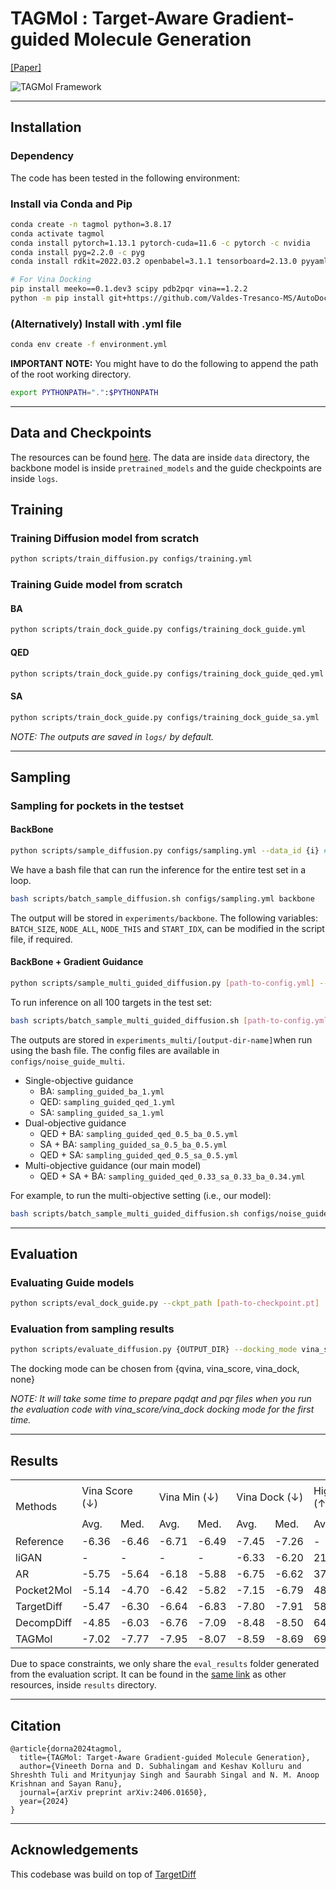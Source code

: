 # TAGMol : Target-Aware Gradient-guided  Molecule Generation

[[Paper]](https://arxiv.org/abs/2406.01650)

![TAGMol Framework](https://arxiv.org/html/2406.01650v1/x1.png)

---

## Installation

### Dependency

The code has been tested in the following environment:

### Install via Conda and Pip
```bash
conda create -n tagmol python=3.8.17
conda activate tagmol
conda install pytorch=1.13.1 pytorch-cuda=11.6 -c pytorch -c nvidia
conda install pyg=2.2.0 -c pyg
conda install rdkit=2022.03.2 openbabel=3.1.1 tensorboard=2.13.0 pyyaml=6.0 easydict=1.9 python-lmdb=1.4.1 -c conda-forge

# For Vina Docking
pip install meeko==0.1.dev3 scipy pdb2pqr vina==1.2.2 
python -m pip install git+https://github.com/Valdes-Tresanco-MS/AutoDockTools_py3
```

### (Alternatively) Install with .yml file

```bash
conda env create -f environment.yml
```

**IMPORTANT NOTE:** You might have to do the following to append the path of the root working directory.
```bash
export PYTHONPATH=".":$PYTHONPATH
```

-----

## Data and Checkpoints
The resources can be found [here](https://drive.google.com/drive/folders/1INaXCjVZCOQ_awNeGl5Xpsde_8JfnJiy?usp=drive_link). The data are inside `data` directory, the backbone model is inside `pretrained_models` and the guide checkpoints are inside `logs`.


## Training
### Training Diffusion model from scratch
```bash
python scripts/train_diffusion.py configs/training.yml
```
### Training Guide model from scratch


#### BA

```bash
python scripts/train_dock_guide.py configs/training_dock_guide.yml
```

#### QED

```bash
python scripts/train_dock_guide.py configs/training_dock_guide_qed.yml
```

#### SA

```bash
python scripts/train_dock_guide.py configs/training_dock_guide_sa.yml
```

*NOTE: The outputs are saved in `logs/` by default.*


---

## Sampling
### Sampling for pockets in the testset

#### BackBone
```bash
python scripts/sample_diffusion.py configs/sampling.yml --data_id {i} # Replace {i} with the index of the data. i should be between 0 and 99 for the testset.
```

We have a bash file that can run the inference for the entire test set in a loop.
```bash
bash scripts/batch_sample_diffusion.sh configs/sampling.yml backbone
```
The output will be stored in `experiments/backbone`.
The following variables: `BATCH_SIZE`, `NODE_ALL`, `NODE_THIS` and `START_IDX`, can be modified in the script file, if required.


#### BackBone + Gradient Guidance
```bash
python scripts/sample_multi_guided_diffusion.py [path-to-config.yml] --data_id {i} # Replace {i} with the index of the data. i should be between 0 and 99 for the testset.
```

To run inference on all 100 targets in the test set:
```bash
bash scripts/batch_sample_multi_guided_diffusion.sh [path-to-config.yml] [output-dir-name]
```

The outputs are stored in `experiments_multi/[output-dir-name]`when run using the bash file. The config files are available in `configs/noise_guide_multi`.
- Single-objective guidance
    - BA:       `sampling_guided_ba_1.yml`
    - QED:      `sampling_guided_qed_1.yml`
    - SA:       `sampling_guided_sa_1.yml`
- Dual-objective guidance
    - QED + BA:     `sampling_guided_qed_0.5_ba_0.5.yml`
    - SA + BA:      `sampling_guided_sa_0.5_ba_0.5.yml`
    - QED + SA:     `sampling_guided_qed_0.5_sa_0.5.yml`
- Multi-objective guidance (our main model)
    - QED + SA + BA:    `sampling_guided_qed_0.33_sa_0.33_ba_0.34.yml`


For example, to run the multi-objective setting (i.e., our model):
```bash
bash scripts/batch_sample_multi_guided_diffusion.sh configs/noise_guide_multi/sampling_guided_qed_0.33_sa_0.33_ba_0.34.yml qed_0.33_sa_0.33_ba_0.34
```

---
## Evaluation

### Evaluating Guide models
```bash
python scripts/eval_dock_guide.py --ckpt_path [path-to-checkpoint.pt]
```

### Evaluation from sampling results
```bash
python scripts/evaluate_diffusion.py {OUTPUT_DIR} --docking_mode vina_score --protein_root data/test_set
```
The docking mode can be chosen from {qvina, vina_score, vina_dock, none}

_NOTE: It will take some time to prepare pqdqt and pqr files when you run the evaluation code with vina_score/vina_dock docking mode for the first time._

---
## Results

<table>
<tbody><tr>
<td rowspan="2">Methods</td>
<td colspan="2">Vina Score (↓)</td>
<td colspan="2">Vina Min (↓)</td>
<td colspan="2">Vina Dock (↓)</td>
<td colspan="2">High Affinity (↑)</td>
<td colspan="2">QED (↑)</td>
<td colspan="2">SA (↑)</td>
<td colspan="2">Diversity (↑)</td>
<td rowspan="2">Hit Rate % (↑)</td>
</tr>
<tr>
<!-- <td></td> -->
<td>Avg.</td>
<td>Med.</td>
<td>Avg.</td>
<td>Med.</td>
<td>Avg.</td>
<td>Med.</td>
<td>Avg.</td>
<td>Med.</td>
<td>Avg.</td>
<td>Med.</td>
<td>Avg.</td>
<td>Med.</td>
<td>Avg.</td>
<td>Med.</td>
<!-- <td></td> -->
</tr>
<tr>
<td>Reference</td>
<td>-6.36</td>
<td>-6.46</td>
<td>-6.71</td>
<td>-6.49</td>
<td>-7.45</td>
<td>-7.26</td>
<td>-</td>
<td>-</td>
<td>0.48</td>
<td>0.47</td>
<td>0.73</td>
<td>0.74</td>
<td>-</td>
<td>-</td>
<td>21</td>
</tr>
<tr>
<td>liGAN</td>
<td>-</td>
<td>-</td>
<td>-</td>
<td>-</td>
<td>-6.33</td>
<td>-6.20</td>
<td>21.1%</td>
<td>11.1%</td>
<td>0.39</td>
<td>0.39</td>
<td>0.59</td>
<td>0.57</td>
<td>0.66</td>
<td>0.67</td>
<td>13.2</td>
</tr>
<tr>
<td>AR</td>
<td>-5.75</td>
<td>-5.64</td>
<td>-6.18</td>
<td>-5.88</td>
<td>-6.75</td>
<td>-6.62</td>
<td>37.9%</td>
<td>31.0%</td>
<td>0.51</td>
<td>0.50</td>
<td>0.63</td>
<td>0.63</td>
<td>0.70</td>
<td>0.70</td>
<td>12.9</td>
</tr>
<tr>
<td>Pocket2Mol</td>
<td>-5.14</td>
<td>-4.70</td>
<td>-6.42</td>
<td>-5.82</td>
<td>-7.15</td>
<td>-6.79</td>
<td>48.4%</td>
<td>51.0%</td>
<td>0.56</td>
<td>0.57</td>
<td>0.74</td>
<td>0.75</td>
<td>0.69</td>
<td>0.71</td>
<td>24.3</td>
</tr>
<tr>
<td>TargetDiff</td>
<td>-5.47</td>
<td>-6.30</td>
<td>-6.64</td>
<td>-6.83</td>
<td>-7.80</td>
<td>-7.91</td>
<td>58.1%</td>
<td>59.1%</td>
<td>0.48</td>
<td>0.48</td>
<td>0.58</td>
<td>0.58</td>
<td>0.72</td>
<td>0.71</td>
<td>20.5</td>
</tr>
<tr>
<td>DecompDiff</td>
<td>-4.85</td>
<td>-6.03</td>
<td>-6.76</td>
<td>-7.09</td>
<td>-8.48</td>
<td>-8.50</td>
<td>
64.8%</td>
<td>
78.6%</td>
<td>0.44</td>
<td>0.41</td>
<td>0.59</td>
<td>0.59</td>
<td>0.63</td>
<td>0.62</td>
<td>24.9</td>
</tr>
<tr>
<td>TAGMol</td>
<td>-7.02</td>
<td>-7.77</td>
<td>-7.95</td>
<td>-8.07</td>
<td>-8.59</td>
<td>-8.69</td>
<td>
69.8%</td>
<td>
76.4%</td>
<td>0.55</td>
<td>0.56</td>
<td>0.56</td>
<td>0.56</td>
<td>0.69</td>
<td>0.70</td>
<td>27.7</td>
</tr>
</tbody></table>

Due to space constraints, we only share the `eval_results` folder generated from the evaluation script. It can be found in the [same link](https://drive.google.com/drive/folders/1INaXCjVZCOQ_awNeGl5Xpsde_8JfnJiy?usp=drive_link) as other resources, inside `results` directory.

---

## Citation

```
@article{dorna2024tagmol,
  title={TAGMol: Target-Aware Gradient-guided Molecule Generation},
  author={Vineeth Dorna and D. Subhalingam and Keshav Kolluru and Shreshth Tuli and Mrityunjay Singh and Saurabh Singal and N. M. Anoop Krishnan and Sayan Ranu},
  journal={arXiv preprint arXiv:2406.01650},
  year={2024}
}
```

---

## Acknowledgements

This codebase was build on top of [TargetDiff](https://github.com/guanjq/targetdiff)
